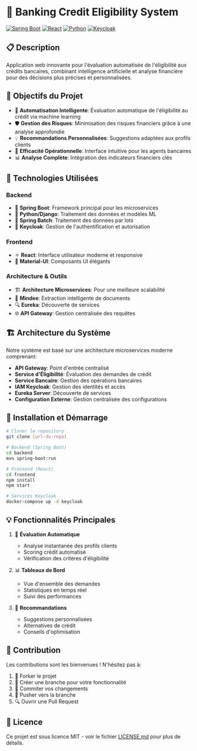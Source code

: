 # 🏦 Banking Credit Eligibility System 

[![Spring Boot](https://img.shields.io/badge/Spring%20Boot-6DB33F?style=for-the-badge&logo=spring&logoColor=white)](https://spring.io/projects/spring-boot)
[![React](https://img.shields.io/badge/React-20232A?style=for-the-badge&logo=react&logoColor=61DAFB)](https://reactjs.org/)
[![Python](https://img.shields.io/badge/Python-3776AB?style=for-the-badge&logo=python&logoColor=white)](https://www.python.org/)
[![Keycloak](https://img.shields.io/badge/Keycloak-7B1FA2?style=for-the-badge&logo=keycloak&logoColor=white)](https://www.keycloak.org/)

## 📋 Description

Application web innovante pour l'évaluation automatisée de l'éligibilité aux crédits bancaires, combinant intelligence artificielle et analyse financière pour des décisions plus précises et personnalisées.

## 🎯 Objectifs du Projet

- 🤖 **Automatisation Intelligente**: Évaluation automatique de l'éligibilité au crédit via machine learning
- 🛡️ **Gestion des Risques**: Minimisation des risques financiers grâce à une analyse approfondie
- 💡 **Recommandations Personnalisées**: Suggestions adaptées aux profils clients
- 🎯 **Efficacité Opérationnelle**: Interface intuitive pour les agents bancaires
- 📊 **Analyse Complète**: Intégration des indicateurs financiers clés

## 🔧 Technologies Utilisées

### Backend
- 🍃 **Spring Boot**: Framework principal pour les microservices
- 🐍 **Python/Django**: Traitement des données et modèles ML
- 🔄 **Spring Batch**: Traitement des données par lots
- 🔐 **Keycloak**: Gestion de l'authentification et autorisation

### Frontend
- ⚛️ **React**: Interface utilisateur moderne et responsive
- 🎨 **Material-UI**: Composants UI élégants

### Architecture & Outils
- 🏗️ **Architecture Microservices**: Pour une meilleure scalabilité
- 📑 **Mindee**: Extraction intelligente de documents
- 🔍 **Eureka**: Découverte de services
- 🌐 **API Gateway**: Gestion centralisée des requêtes

## 🏗️ Architecture du Système

Notre système est basé sur une architecture microservices moderne comprenant:

- **API Gateway**: Point d'entrée centralisé
- **Service d'Éligibilité**: Évaluation des demandes de crédit
- **Service Bancaire**: Gestion des opérations bancaires
- **IAM Keycloak**: Gestion des identités et accès
- **Eureka Server**: Découverte de services
- **Configuration Externe**: Gestion centralisée des configurations

## 🚀 Installation et Démarrage

```bash
# Cloner le repository
git clone [url-du-repo]

# Backend (Spring Boot)
cd backend
mvn spring-boot:run

# Frontend (React)
cd frontend
npm install
npm start

# Services Keycloak
docker-compose up -d keycloak
```

## 💡 Fonctionnalités Principales

1. 📝 **Évaluation Automatique**
   - Analyse instantanée des profils clients
   - Scoring crédit automatisé
   - Vérification des critères d'éligibilité

2. 📊 **Tableaux de Bord**
   - Vue d'ensemble des demandes
   - Statistiques en temps réel
   - Suivi des performances

3. 🤝 **Recommandations**
   - Suggestions personnalisées
   - Alternatives de crédit
   - Conseils d'optimisation

## 👥 Contribution

Les contributions sont les bienvenues ! N'hésitez pas à:

1. 🍴 Forker le projet
2. 🔧 Créer une branche pour votre fonctionnalité
3. 📝 Commiter vos changements
4. 🚀 Pusher vers la branche
5. 🔍 Ouvrir une Pull Request

## 📄 Licence

Ce projet est sous licence MIT - voir le fichier [LICENSE.md](LICENSE.md) pour plus de détails.
